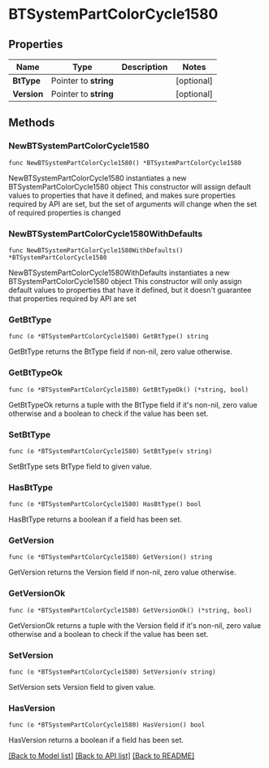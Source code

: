 # BTSystemPartColorCycle1580

## Properties

Name | Type | Description | Notes
------------ | ------------- | ------------- | -------------
**BtType** | Pointer to **string** |  | [optional] 
**Version** | Pointer to **string** |  | [optional] 

## Methods

### NewBTSystemPartColorCycle1580

`func NewBTSystemPartColorCycle1580() *BTSystemPartColorCycle1580`

NewBTSystemPartColorCycle1580 instantiates a new BTSystemPartColorCycle1580 object
This constructor will assign default values to properties that have it defined,
and makes sure properties required by API are set, but the set of arguments
will change when the set of required properties is changed

### NewBTSystemPartColorCycle1580WithDefaults

`func NewBTSystemPartColorCycle1580WithDefaults() *BTSystemPartColorCycle1580`

NewBTSystemPartColorCycle1580WithDefaults instantiates a new BTSystemPartColorCycle1580 object
This constructor will only assign default values to properties that have it defined,
but it doesn't guarantee that properties required by API are set

### GetBtType

`func (o *BTSystemPartColorCycle1580) GetBtType() string`

GetBtType returns the BtType field if non-nil, zero value otherwise.

### GetBtTypeOk

`func (o *BTSystemPartColorCycle1580) GetBtTypeOk() (*string, bool)`

GetBtTypeOk returns a tuple with the BtType field if it's non-nil, zero value otherwise
and a boolean to check if the value has been set.

### SetBtType

`func (o *BTSystemPartColorCycle1580) SetBtType(v string)`

SetBtType sets BtType field to given value.

### HasBtType

`func (o *BTSystemPartColorCycle1580) HasBtType() bool`

HasBtType returns a boolean if a field has been set.

### GetVersion

`func (o *BTSystemPartColorCycle1580) GetVersion() string`

GetVersion returns the Version field if non-nil, zero value otherwise.

### GetVersionOk

`func (o *BTSystemPartColorCycle1580) GetVersionOk() (*string, bool)`

GetVersionOk returns a tuple with the Version field if it's non-nil, zero value otherwise
and a boolean to check if the value has been set.

### SetVersion

`func (o *BTSystemPartColorCycle1580) SetVersion(v string)`

SetVersion sets Version field to given value.

### HasVersion

`func (o *BTSystemPartColorCycle1580) HasVersion() bool`

HasVersion returns a boolean if a field has been set.


[[Back to Model list]](../README.md#documentation-for-models) [[Back to API list]](../README.md#documentation-for-api-endpoints) [[Back to README]](../README.md)


